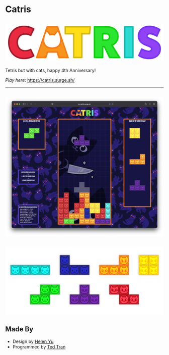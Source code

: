 # Catris
![catris-logo](./src/images/logo.png)
---
Tetris but with cats, happy 4th Anniversary! 

*Play here*: https://catris.surge.sh/

---
![catris-screenshot](./assets/catris-screenshot.png)
---
![tetriminos](./assets/tetriminos.png)
---


## Made By
- Design by [Helen Yu](https://www.linkedin.com/in/helenyustudio/)
- Programmed by [Ted Tran](https://www.linkedin.com/in/tedtran2019/)
